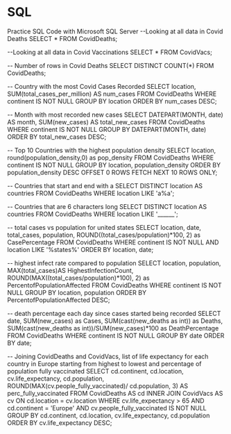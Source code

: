 # SQL
Practice SQL Code with Microsoft SQL Server
--Looking at all data in Covid Deaths
SELECT *
FROM CovidDeaths;

--Looking at all data in Covid Vaccinations
SELECT *
FROM CovidVacs;

-- Number of rows in Covid Deaths
SELECT DISTINCT COUNT(*)
FROM CovidDeaths;

-- Country with the most Covid Cases Recorded
SELECT location,
	SUM(total_cases_per_million) AS num_cases
FROM CovidDeaths
WHERE continent IS NOT NULL
GROUP BY location
ORDER BY num_cases DESC;

-- Month with most recorded new cases
SELECT DATEPART(MONTH, date) AS month,
	SUM(new_cases) AS total_new_cases
FROM CovidDeaths
WHERE continent IS NOT NULL
GROUP BY DATEPART(MONTH, date)
ORDER BY total_new_cases DESC;

-- Top 10 Countries with the highest population density
SELECT location,
	round(population_density,0) as pop_density
FROM CovidDeaths
WHERE continent IS NOT NULL
GROUP BY location, population_density
ORDER BY population_density DESC
	OFFSET 0 ROWS FETCH NEXT 10 ROWS ONLY;

-- Countries that start and end with a
SELECT DISTINCT location AS countries
FROM CovidDeaths
WHERE location LIKE 'a%a';

-- Countries that are 6 characters long
SELECT DISTINCT location AS countries
FROM CovidDeaths
WHERE location LIKE '______';

-- total cases vs population for united states
SELECT
	location,
	date,
	total_cases,
	population,
	ROUND((total_cases/population)*100, 2) as CasePercentage
FROM CovidDeaths
WHERE continent IS NOT NULL
AND location LIKE '%states%'
ORDER BY location, date;

-- highest infect rate compared to population
SELECT
	location,
	population,
	MAX(total_cases)AS HighestInfectionCount,
	ROUND(MAX((total_cases/population)*100), 2) as PercentofPopulationAffected
FROM CovidDeaths
WHERE continent IS NOT NULL
GROUP BY location, population
ORDER BY PercentofPopulationAffected DESC;

-- death percentage each day since cases started being recorded
SELECT
	date,
	SUM(new_cases) as Cases,
	SUM(cast(new_deaths as int)) as Deaths,
	SUM(cast(new_deaths as int))/SUM(new_cases)*100 as DeathPercentage
FROM CovidDeaths
WHERE continent IS NOT NULL
GROUP BY date
ORDER BY date;

-- Joining CovidDeaths and CovidVacs, list of life expectancy for each country in Europe starting from highest to lowest and percentage of population fully vaccinated
SELECT cd.continent,
	cd.location,
	cv.life_expectancy,
	cd.population,
	ROUND(MAX(cv.people_fully_vaccinated)/ cd.population, 3) AS perc_fully_vaccinated
FROM CovidDeaths AS cd
INNER JOIN CovidVacs AS cv
ON cd.location = cv.location
WHERE cv.life_expectancy > 65
	AND cd.continent = 'Europe'
	AND cv.people_fully_vaccinated IS NOT NULL
GROUP BY cd.continent, cd.location, cv.life_expectancy, cd.population
ORDER BY cv.life_expectancy DESC;
